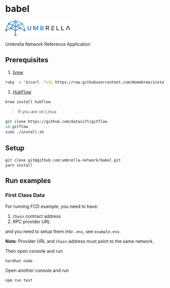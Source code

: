 # babel

![Umbrella network - logo](./assets/umb.network-logo.png)

Umbrella Network Reference Application

## Prerequisites

1. [brew](http://brew.sh)

  ```sh
  ruby -e "$(curl -fsSL https://raw.githubusercontent.com/Homebrew/install/master/install)"
  ```

1. [HubFlow](http://datasift.github.io/gitflow/)

  ```sh
  brew install hubflow
  ```

> If you are on Linux

  ```sh
  git clone https://github.com/datasift/gitflow
  cd gitflow
  sudo ./install.sh
  ```

## Setup

```shell
git clone git@github.com:umbrella-network/babel.git
yarn install
```

## Run examples

### First Class Data

For running FCD example, you need to have:
1. `Chain` contract address
2. RPC provider URL

and you need to setup them into `.env`, see `example.env`.

**Note**: Provider URL and `Chain` address must point to the same network.

Then open console and run

```shell
hardhat node
```

Open another console and run

```shell
npm run test
```
